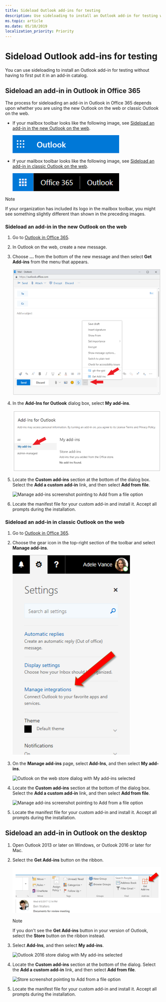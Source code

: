 ```yaml
---
title: Sideload Outlook add-ins for testing
description: Use sideloading to install an Outlook add-in for testing without having to first put it in an add-in catalog.
ms.topic: article
ms.date: 05/10/2019
localization_priority: Priority
---
```


# Sideload Outlook add-ins for testing

You can use sideloading to install an Outlook add-in for testing without having to first put it in an add-in catalog.


## Sideload an add-in in Outlook in Office 365

The process for sideloading an add-in in Outlook in Office 365 depends upon whether you are using the new Outlook on the web or classic Outlook on the web.

- If your mailbox toolbar looks like the following image, see [Sideload an add-in in the new Outlook on the web](#sideload-an-add-in-in-the-new-outlook-on-the-web).

    ![partial screenshot of the new Outlook on the web toolbar](images/outlook-on-the-web-new-toolbar.png)

- If your mailbox toolbar looks like the following image, see [Sideload an add-in in classic Outlook on the web](#sideload-an-add-in-in-classic-outlook-on-the-web).

    ![partial screenshot of the classic Outlook on the web toolbar](images/outlook-on-the-web-classic-toolbar.png)

> [!NOTE]
> If your organization has included its logo in the mailbox toolbar, you might see something slightly different than shown in the preceding images.

### Sideload an add-in in the new Outlook on the web

1. Go to [Outlook in Office 365](https://outlook.office.com).

1. In Outlook on the web, create a new message.   

1. Choose **...** from the bottom of the new message and then select **Get Add-ins** from the menu that appears.

    ![Message compose window in the new Outlook on the web with Get Add-ins option highlighted](images/outlook-on-the-web-new-get-add-ins.png)

1. In the **Add-Ins for Outlook** dialog box, select **My add-ins**.

    ![Add-Ins for Outlook dialog box in the new Outlook on the web with My add-ins selected](images/outlook-on-the-web-new-my-add-ins.png)

1. Locate the **Custom add-ins** section at the bottom of the dialog box. Select the **Add a custom add-in** link, and then select **Add from file**.

    ![Manage add-ins screenshot pointing to Add from a file option](images/outlook-sideload-desktop-add-from-file.png)

1. Locate the manifest file for your custom add-in and install it. Accept all prompts during the installation.

### Sideload an add-in in classic Outlook on the web

1. Go to [Outlook in Office 365](https://outlook.office.com).

1. Choose the gear icon in the top-right section of the toolbar and select **Manage add-ins**.

    ![Outlook on the web screenshot pointing to Manage add-ins option](images/outlook-sideload-web-manage-integrations.png)

1. On the **Manage add-ins** page, select **Add-Ins**, and then select **My add-ins**.

    ![Outlook on the web store dialog with My add-ins selected](images/outlook-sideload-store-select-add-ins.png)

1. Locate the **Custom add-ins** section at the bottom of the dialog box. Select the **Add a custom add-in** link, and then select **Add from file**.

    ![Manage add-ins screenshot pointing to Add from a file option](images/outlook-sideload-desktop-add-from-file.png)

1. Locate the manifest file for your custom add-in and install it. Accept all prompts during the installation.

## Sideload an add-in in Outlook on the desktop

1. Open Outlook 2013 or later on Windows, or Outlook 2016 or later for Mac.

1. Select the **Get Add-ins** button on the ribbon.

    ![Outlook 2016 ribbon pointing to Store button](images/outlook-sideload-desktop-store.png)

    > [!NOTE]
    > If you don't see the **Get Add-ins** button in your version of Outlook, select the **Store** button on the ribbon instead.

1. Select **Add-Ins**, and then select **My add-ins**.

    ![Outlook 2016 store dialog with My add-ins selected](images/outlook-sideload-store-select-add-ins.png)

1. Locate the **Custom add-ins** section at the bottom of the dialog. Select the **Add a custom add-in** link, and then select **Add from file**.

    ![Store screenshot pointing to Add from a file option](images/outlook-sideload-desktop-add-from-file.png)

1. Locate the manifest file for your custom add-in and install it. Accept all prompts during the installation.
